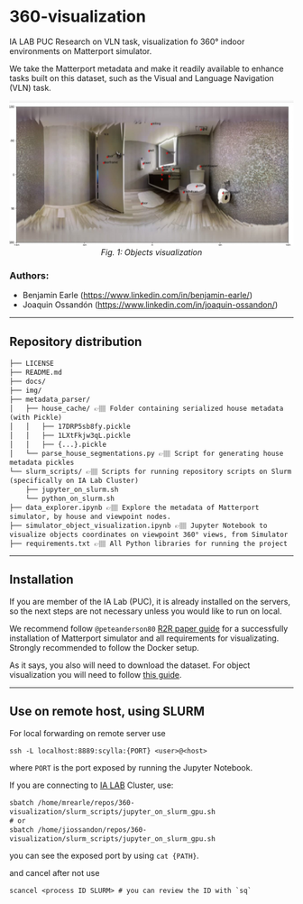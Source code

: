 # 360-visualization
IA LAB PUC Research on VLN task, visualization fo 360° indoor environments on Matterport simulator.

We take the Matterport metadata and make it readily available to enhance tasks built on this dataset, such as the Visual and Language Navigation (VLN) task.

<div style="text-align: center;">
  <img src="img/objects_visualization.jpg">
  <i>Fig. 1: Objects visualization</i>
</div>


### Authors:

- Benjamin Earle (https://www.linkedin.com/in/benjamin-earle/)
- Joaquin Ossandón (https://www.linkedin.com/in/joaquin-ossandon/)

---
## Repository distribution

    ├── LICENSE
    ├── README.md
    ├── docs/
    ├── img/
    ├── metadata_parser/
    │   ├── house_cache/ 👉🏽 Folder containing serialized house metadata (with Pickle)
    │   │   ├── 17DRP5sb8fy.pickle
    │   │   ├── 1LXtFkjw3qL.pickle
    │   │   ├── {...}.pickle
    │   └── parse_house_segmentations.py 👉🏽 Script for generating house metadata pickles
    └── slurm_scripts/ 👉🏽 Scripts for running repository scripts on Slurm (specifically on IA Lab Cluster)
        ├── jupyter_on_slurm.sh
        └── python_on_slurm.sh
    ├── data_explorer.ipynb 👉🏽 Explore the metadata of Matterport simulator, by house and viewpoint nodes.
    ├── simulator_object_visualization.ipynb 👉🏽 Jupyter Notebook to visualize objects coordinates on viewpoint 360° views, from Simulator
    ├── requirements.txt 👉🏽 All Python libraries for running the project

---

## Installation

If you are member of the IA Lab (PUC), it is already installed on the servers, so the next steps are not necessary unless you would like to run on local.

We recommend follow `@peteanderson80` [R2R paper guide](https://github.com/peteanderson80/Matterport3DSimulator) for a successfully installation of Matterport simulator
and all requirements for visualizating. Strongly recommended to follow the Docker setup.

As it says, you also will need to download the dataset. For object visualization you will need to follow [this guide](docs/objects_visualization_data.md).

---
## Use on remote host, using SLURM

For local forwarding on remote server use

    ssh -L localhost:8889:scylla:{PORT} <user>@<host>

where `PORT` is the port exposed by running the Jupyter Notebook.

If you are connecting to [IA LAB](https://ialab.ing.puc.cl/) Cluster, use:

    sbatch /home/mrearle/repos/360-visualization/slurm_scripts/jupyter_on_slurm_gpu.sh
    # or
    sbatch /home/jiossandon/repos/360-visualization/slurm_scripts/jupyter_on_slurm_gpu.sh

you can see the exposed port by using `cat {PATH}`.

and cancel after not use

    scancel <process ID SLURM> # you can review the ID with `sq`
